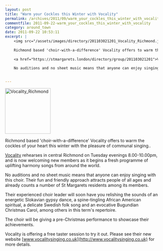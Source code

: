 ```yaml
---
layout: post
title: "Warm your Cockles this Winter with Vocality"
permalink: /archives/2011/09/warm_your_cockles_this_winter_with_vocality.html
commentfile: 2011-09-22-warm_your_cockles_this_winter_with_vocality
category: around_town
date: 2011-09-22 10:53:11
excerpt: |
    <img src="/assets/images/directory/201103021201_Vocality_Richmond.jpg"  alt="Vocality_Richmond" width="150" class="right" />
    
    Richmond based 'choir-with-a-difference' Vocality offers to warm the cockles of your heart this winter with the pleasure of communal singing..
    
    <a href="https://stmargarets.london/directory/group/201103021201">Vocality</a> rehearses in central Richmond on Tuesday evenings 8.00-10.00pm, and is now welcoming new members as it begins a fresh programme of uplifting harmony songs from around the world.
    
    No auditions and no sheet music means that anyone can enjoy singing with this choir. Their fun and friendly approach attracts people of all ages and already counts a number of St Margarets residents among its members.
    

---
```


<img src="/assets/images/directory/201103021201_Vocality_Richmond.jpg"  alt="Vocality_Richmond" width="150" class="right" />

Richmond based 'choir-with-a-difference' Vocality offers to warm the cockles of your heart this winter with the pleasure of communal singing..

[Vocality](/directory/group/201103021201) rehearses in central Richmond on Tuesday evenings 8.00-10.00pm, and is now welcoming new members as it begins a fresh programme of uplifting harmony songs from around the world.

No auditions and no sheet music means that anyone can enjoy singing with this choir. Their fun and friendly approach attracts people of all ages and already counts a number of St Margarets residents among its members.

Their experienced choir leader will soon have you relishing the sounds of an energetic Slokavian gypsy dance, a spine-tingling African American spiritual, a delicate Swedish folk song and an evocative Bugundian Christmas Carol, among others in this term's repertoire.

The choir will be giving a pre-Christmas performance to showcase their achievements.

Vocality is offering a free taster session to try it out. Please see their new website [www.vocalitysinging.co.uk](http://www.vocalitysinging.co.uk) for more details.
